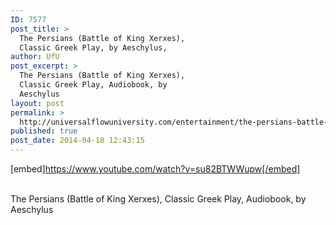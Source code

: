 ```yaml
---
ID: 7577
post_title: >
  The Persians (Battle of King Xerxes),
  Classic Greek Play, by Aeschylus,
author: UfU
post_excerpt: >
  The Persians (Battle of King Xerxes),
  Classic Greek Play, Audiobook, by
  Aeschylus
layout: post
permalink: >
  http://universalflowuniversity.com/entertainment/the-persians-battle-of-king-xerxes-classic-greek-play-by-aeschylus-2/
published: true
post_date: 2014-04-18 12:43:15
---
```

[embed]https://www.youtube.com/watch?v=su82BTWWupw[/embed]</br></br>
<p>The Persians (Battle of King Xerxes), Classic Greek Play, Audiobook, by Aeschylus</p>